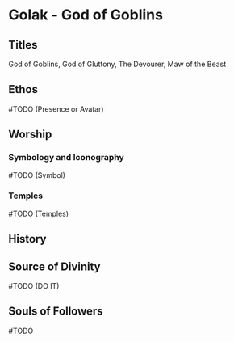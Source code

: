 # Golak - God of Goblins

<!-- toc -->

## Titles

God of Goblins, God of Gluttony, The Devourer, Maw of the Beast


## Ethos


#TODO (Presence or Avatar)

## Worship

### Symbology and Iconography

#TODO (Symbol)

### Temples

#TODO (Temples)

## History

## Source of Divinity

#TODO (DO IT)

## Souls of Followers

#TODO 